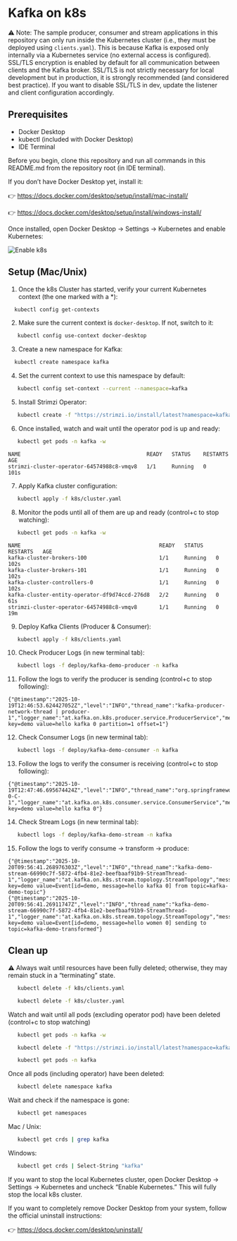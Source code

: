 # Kafka on k8s

⚠️ Note:
The sample producer, consumer and stream applications in this repository can only run inside the Kubernetes cluster (i.e., they must be deployed using `clients.yaml`).
This is because Kafka is exposed only internally via a Kubernetes service (no external access is configured). SSL/TLS encryption is enabled by default for all communication between clients and the Kafka broker.
SSL/TLS is not strictly necessary for local development but in production, it is strongly recommended (and considered best practice). If you want to disable SSL/TLS in dev, update the listener and client configuration accordingly.

## Prerequisites

- Docker Desktop
- kubectl (included with Docker Desktop)
- IDE Terminal 

Before you begin, clone this repository and run all commands in this README.md from the repository root (in IDE terminal).

If you don’t have Docker Desktop yet, install it:

👉 https://docs.docker.com/desktop/setup/install/mac-install/

👉 https://docs.docker.com/desktop/setup/install/windows-install/

Once installed, open Docker Desktop → Settings → Kubernetes and enable Kubernetes:

![Enable k8s](https://imgur.com/aV5BDCA.png)

## Setup (Mac/Unix)

1. Once the k8s Cluster has started, verify your current Kubernetes context (the one marked with a *):

```bash
  kubectl config get-contexts
```

2. Make sure the current context is `docker-desktop`. If not, switch to it:

```bash
   kubectl config use-context docker-desktop
```

3. Create a new namespace for Kafka:

```bash
  kubectl create namespace kafka
```

4. Set the current context to use this namespace by default:

```bash
   kubectl config set-context --current --namespace=kafka
```

5. Install Strimzi Operator: 

```bash
   kubectl create -f "https://strimzi.io/install/latest?namespace=kafka" -n kafka
```

6. Once installed, watch and wait until the operator pod is up and ready:


```bash
   kubectl get pods -n kafka -w
```

```
NAME                                        READY   STATUS    RESTARTS   AGE
strimzi-cluster-operator-64574988c8-vmqv8   1/1     Running   0          101s
```

7. Apply Kafka cluster configuration:

```bash
   kubectl apply -f k8s/cluster.yaml
```

8. Monitor the pods until all of them are up and ready (control+c to stop watching):

```bash
   kubectl get pods -n kafka -w
```

```
NAME                                            READY   STATUS    RESTARTS   AGE
kafka-cluster-brokers-100                       1/1     Running   0          102s
kafka-cluster-brokers-101                       1/1     Running   0          102s
kafka-cluster-controllers-0                     1/1     Running   0          102s
kafka-cluster-entity-operator-df9d74ccd-276d8   2/2     Running   0          61s
strimzi-cluster-operator-64574988c8-vmqv8       1/1     Running   0          19m
```

9. Deploy Kafka Clients (Producer & Consumer):

```bash
   kubectl apply -f k8s/clients.yaml
```

10. Check Producer Logs (in new terminal tab):

```bash
   kubectl logs -f deploy/kafka-demo-producer -n kafka
```

11. Follow the logs to verify the producer is sending (control+c to stop following):
```
{"@timestamp":"2025-10-19T12:46:53.624427052Z","level":"INFO","thread_name":"kafka-producer-network-thread | producer-1","logger_name":"at.kafka.on.k8s.producer.service.ProducerService","message":"Sent key=demo value=hello kafka 0 partition=1 offset=1"}
```

12. Check Consumer Logs (in new terminal tab):

```bash
   kubectl logs -f deploy/kafka-demo-consumer -n kafka
```

13. Follow the logs to verify the consumer is receiving (control+c to stop following):

```
{"@timestamp":"2025-10-19T12:47:46.695674424Z","level":"INFO","thread_name":"org.springframework.kafka.KafkaListenerEndpointContainer#0-0-C-1","logger_name":"at.kafka.on.k8s.consumer.service.ConsumerService","message":"Received key=demo value=hello kafka 0"}
```

14. Check Stream Logs (in new terminal tab):

```bash
   kubectl logs -f deploy/kafka-demo-stream -n kafka
```

15. Follow the logs to verify consume → transform → produce:

```
{"@timestamp":"2025-10-20T09:56:41.268976303Z","level":"INFO","thread_name":"kafka-demo-stream-66990c7f-5872-4fb4-81e2-beefbaaf91b9-StreamThread-1","logger_name":"at.kafka.on.k8s.stream.topology.StreamTopology","message":"Received key=demo value=Event[id=demo, message=hello kafka 0] from topic=kafka-demo-topic"}
{"@timestamp":"2025-10-20T09:56:41.26911747Z","level":"INFO","thread_name":"kafka-demo-stream-66990c7f-5872-4fb4-81e2-beefbaaf91b9-StreamThread-1","logger_name":"at.kafka.on.k8s.stream.topology.StreamTopology","message":"Transformed key=demo value=Event[id=demo, message=hello women 0] sending to topic=kafka-demo-transformed"}
```

## Clean up

⚠️ Always wait until resources have been fully deleted; otherwise, they may remain stuck in a “terminating” state.

```bash
   kubectl delete -f k8s/clients.yaml
```
```bash
   kubectl delete -f k8s/cluster.yaml
```

Watch and wait until all pods (excluding operator pod) have been deleted (control+c to stop watching)

```bash
   kubectl get pods -n kafka -w
```
```bash
   kubectl delete -f "https://strimzi.io/install/latest?namespace=kafka"
```
```bash
   kubectl get pods -n kafka
```
Once all pods (including operator) have been deleted:

```bash
   kubectl delete namespace kafka
```

Wait and check if the namespace is gone:

```bash
   kubectl get namespaces
```

Mac / Unix:
```bash
   kubectl get crds | grep kafka
```

Windows:

```bash
   kubectl get crds | Select-String "kafka"
```


If you want to stop the local Kubernetes cluster, open Docker Desktop → Settings → Kubernetes and uncheck “Enable Kubernetes.”
This will fully stop the local k8s cluster.

If you want to completely remove Docker Desktop from your system, follow the official uninstall instructions:

👉 https://docs.docker.com/desktop/uninstall/